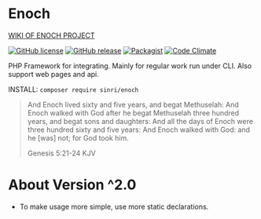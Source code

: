 # Enoch 

[WIKI OF ENOCH PROJECT](https://sinri.cc/wiki.php/enoch/index)

[![GitHub license](https://img.shields.io/badge/license-MIT-blue.svg)](https://raw.githubusercontent.com/sinri/enoch/master/LICENSE) 
[![GitHub release](https://img.shields.io/github/release/sinri/enoch.svg)](https://github.com/sinri/enoch/releases)
[![Packagist](https://img.shields.io/packagist/v/sinri/enoch.svg)](https://packagist.org/packages/sinri/enoch) 
[![Code Climate](https://codeclimate.com/github/sinri/enoch/badges/gpa.svg)](https://codeclimate.com/github/sinri/enoch)

PHP Framework for integrating. 
Mainly for regular work run under CLI. 
Also support web pages and api.

INSTALL: `composer require sinri/enoch`

> And Enoch lived sixty and five years, and begat Methuselah: 
> And Enoch walked with God after he begat Methuselah three hundred years, and begat sons and daughters: 
> And all the days of Enoch were three hundred sixty and five years: 
> And Enoch walked with God: and he [was] not; for God took him.
>
>  Genesis 5:21-24 KJV

# About Version ^2.0

* To make usage more simple, use more static declarations.
